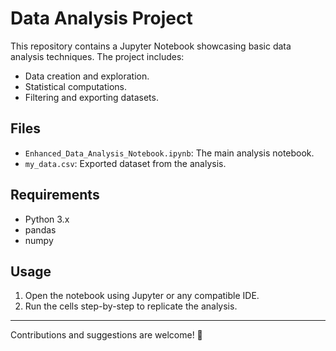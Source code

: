 
# Data Analysis Project

This repository contains a Jupyter Notebook showcasing basic data analysis techniques. The project includes:
- Data creation and exploration.
- Statistical computations.
- Filtering and exporting datasets.

## Files
- `Enhanced_Data_Analysis_Notebook.ipynb`: The main analysis notebook.
- `my_data.csv`: Exported dataset from the analysis.

## Requirements
- Python 3.x
- pandas
- numpy

## Usage
1. Open the notebook using Jupyter or any compatible IDE.
2. Run the cells step-by-step to replicate the analysis.

---

Contributions and suggestions are welcome! 🎉
